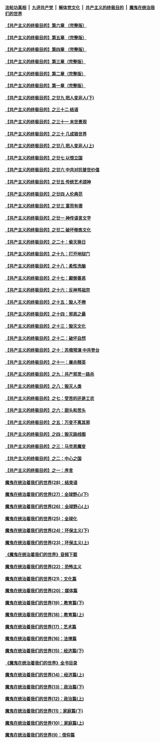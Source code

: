####  [法轮功真相](../../../../basic/blob/master/README.md?t=04200230) &nbsp;|&nbsp; [九评共产党](../../../../9ping.md/blob/master/README.md?t=04200230) &nbsp;|&nbsp; [解体党文化](../../../../jtdwh.md/blob/master/README.md?t=04200230)  &nbsp;|&nbsp; [共产主义的终极目的](../../../../gczydzjmd.md/blob/master/README.md?t=04200230) &nbsp;|&nbsp; [魔鬼在统治我们的世界](../../../../mgztzwmdsj.md/blob/master/README.md?t=04200230) 

#### [【共产主义的终极目的】第六章 （完整版）](../pages/nsc422/n11428913.md?t=04200230) 

#### [【共产主义的终极目的】第五章 （完整版）](../pages/nsc422/n11428912.md?t=04200230) 

#### [【共产主义的终极目的】第四章 （完整版）](../pages/nsc422/n11428907.md?t=04200230) 

#### [【共产主义的终极目的】第三章（完整版）](../pages/nsc422/n11428848.md?t=04200230) 

#### [【共产主义的终极目的】第二章（完整版）](../pages/nsc422/n11428831.md?t=04200230) 

#### [【共产主义的终极目的】第一章（完整版）](../pages/nsc422/n11417651.md?t=04200230) 

#### [【共产主义的终极目的】之廿九 把人变非人(下)](../pages/nsc422/n11344140.md?t=04200230) 

#### [【共产主义的终极目的】之三十二 结语](../pages/nsc422/n11360535.md?t=04200230) 

#### [【共产主义的终极目的】之三十一 末世景观](../pages/nsc422/n11351129.md?t=04200230) 

#### [【共产主义的终极目的】之三十 几成狼世界](../pages/nsc422/n11348280.md?t=04200230) 

#### [【共产主义的终极目的】之廿八 把人变非人(上)](../pages/nsc422/n11340492.md?t=04200230) 

#### [【共产主义的终极目的】之廿七 以恨立国](../pages/nsc422/n11336944.md?t=04200230) 

#### [【共产主义的终极目的】之廿六 中共对抗普世价值](../pages/nsc422/n11324785.md?t=04200230) 

#### [【共产主义的终极目的】之廿五 传统艺术颂神](../pages/nsc422/n11296396.md?t=04200230) 

#### [【共产主义的终极目的】之廿四 人伦典范](../pages/nsc422/n11296397.md?t=04200230) 

#### [【共产主义的终极目的】之廿三 富而有德](../pages/nsc422/n11283598.md?t=04200230) 

#### [【共产主义的终极目的】之廿一 神传语言文字](../pages/nsc422/n11263265.md?t=04200230) 

#### [【共产主义的终极目的】之廿二 破坏修炼文化](../pages/nsc422/n11245728.md?t=04200230) 

#### [【共产主义的终极目的】之二十：偷天换日](../pages/nsc422/n11238846.md?t=04200230) 

#### [【共产主义的终极目的】之十九：打开地狱门](../pages/nsc422/n11206376.md?t=04200230) 

#### [【共产主义的终极目的】之十八：柔性洗脑](../pages/nsc422/n11199994.md?t=04200230) 

#### [【共产主义的终极目的】之十七：颠倒善恶](../pages/nsc422/n11179782.md?t=04200230) 

#### [【共产主义的终极目的】之十六：反神骂祖宗](../pages/nsc422/n11166798.md?t=04200230) 

#### [【共产主义的终极目的】之十五：毁人不倦](../pages/nsc422/n11166792.md?t=04200230) 

#### [【共产主义的终极目的】之十四：邪恶之最](../pages/nsc422/n11150249.md?t=04200230) 

#### [【共产主义的终极目的】之十三：毁灭文化](../pages/nsc422/n11135227.md?t=04200230) 

#### [【共产主义的终极目的】之十二：破坏自然](../pages/nsc422/n11135214.md?t=04200230) 

#### [【共产主义的终极目的】之十：苏俄预演 中共登台](../pages/nsc422/n11118424.md?t=04200230) 

#### [【共产主义的终极目的】之十一：屠杀精英](../pages/nsc422/n11118442.md?t=04200230) 

#### [【共产主义的终极目的】之九：共产邪灵一路杀](../pages/nsc422/n11114139.md?t=04200230) 

#### [【共产主义的终极目的】之八：毁灭人类](../pages/nsc422/n11108503.md?t=04200230) 

#### [【共产主义的终极目的】之七：受苦的还是工农](../pages/nsc422/n11101809.md?t=04200230) 

#### [【共产主义的终极目的】之六：甜头和苦头](../pages/nsc422/n11096971.md?t=04200230) 

#### [【共产主义的终极目的】之五：万变不离其邪](../pages/nsc422/n11091285.md?t=04200230) 

#### [【共产主义的终极目的】之四：毁灭路线图](../pages/nsc422/n11086284.md?t=04200230) 

#### [【共产主义的终极目的】之三：马克思魔变](../pages/nsc422/n11061941.md?t=04200230) 

#### [【共产主义的终极目的】之二：中心之国](../pages/nsc422/n11047728.md?t=04200230) 

#### [【共产主义的终极目的】之一：序言](../pages/nsc422/n11086077.md?t=04200230) 

#### [魔鬼在统治着我们的世界(28)：结束语](../pages/nsc422/n10936246.md?t=04200230) 

#### [魔鬼在统治着我们的世界(27)：全球野心(下)](../pages/nsc422/n10928319.md?t=04200230) 

#### [魔鬼在统治着我们的世界(26)：全球野心(上)](../pages/nsc422/n10900318.md?t=04200230) 

#### [魔鬼在统治着我们的世界(25)：全球化](../pages/nsc422/n10788205.md?t=04200230) 

#### [魔鬼在统治着我们的世界(24)：环保主义(下)](../pages/nsc422/n10695307.md?t=04200230) 

#### [魔鬼在统治着我们的世界(23)：环保主义(上)](../pages/nsc422/n10688613.md?t=04200230) 

#### [《魔鬼在统治着我们的世界》音频下载](../pages/nsc422/n10635553.md?t=04200230) 

#### [魔鬼在统治着我们的世界(22)：恐怖主义](../pages/nsc422/n10614727.md?t=04200230) 

#### [魔鬼在统治着我们的世界(21)：文化篇](../pages/nsc422/n10597706.md?t=04200230) 

#### [魔鬼在统治着我们的世界(20)：媒体篇](../pages/nsc422/n10586579.md?t=04200230) 

#### [魔鬼在统治着我们的世界(19)：教育篇(下)](../pages/nsc422/n10564808.md?t=04200230) 

#### [魔鬼在统治着我们的世界(18)：教育篇(上)](../pages/nsc422/n10526970.md?t=04200230) 

#### [魔鬼在统治着我们的世界(17)：艺术篇](../pages/nsc422/n10499093.md?t=04200230) 

#### [魔鬼在统治着我们的世界(16)：法律篇](../pages/nsc422/n10485969.md?t=04200230) 

#### [魔鬼在统治着我们的世界(15)：经济篇(下)](../pages/nsc422/n10469975.md?t=04200230) 

#### [《魔鬼在统治着我们的世界》全书目录](../pages/nsc422/n10464261.md?t=04200230) 

#### [魔鬼在统治着我们的世界(14)：经济篇(上)](../pages/nsc422/n10457370.md?t=04200230) 

#### [魔鬼在统治着我们的世界(13)：政治篇(下)](../pages/nsc422/n10448270.md?t=04200230) 

#### [魔鬼在统治着我们的世界(12)：政治篇(上)](../pages/nsc422/n10444576.md?t=04200230) 

#### [魔鬼在统治着我们的世界(11)：家庭篇(下)](../pages/nsc422/n10440961.md?t=04200230) 

#### [魔鬼在统治着我们的世界(10)：家庭篇(上)](../pages/nsc422/n10435448.md?t=04200230) 

#### [魔鬼在统治着我们的世界(9)：信仰篇](../pages/nsc422/n10432159.md?t=04200230) 

